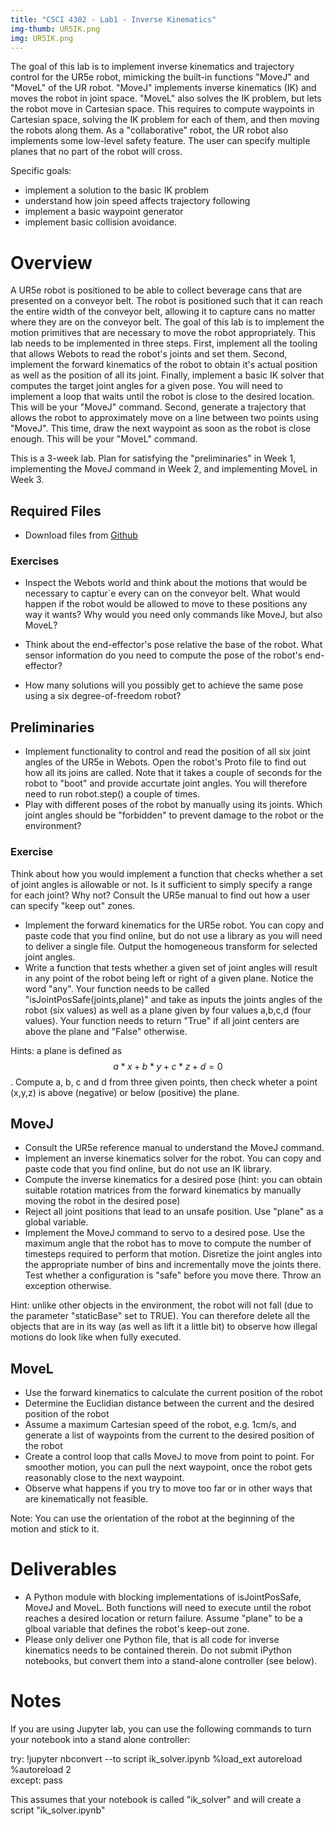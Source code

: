 ```yaml
---
title: "CSCI 4302 - Lab1 - Inverse Kinematics"
img-thumb: UR5IK.png
img: UR5IK.png
---
```


The goal of this lab is to implement inverse kinematics and trajectory control for the UR5e robot, mimicking the built-in functions "MoveJ" and "MoveL" of the UR robot. "MoveJ" implements inverse kinematics (IK) and moves the robot in joint space. 
"MoveL" also solves the IK problem, but lets the robot move in Cartesian space. 
This requires to compute waypoints in Cartesian space, solving the IK problem for each of them, and then moving the robots along them.
As a "collaborative" robot, the UR robot also implements some low-level safety feature. The user can specify multiple planes that no part of the robot will cross.

Specific goals:

- implement a solution to the basic IK problem 
- understand how join speed affects trajectory following
- implement a basic waypoint generator
- implement basic collision avoidance. 

# Overview

A UR5e robot is positioned to be able to collect beverage cans that are presented on a conveyor belt. 
The robot is positioned such that it can reach the entire width of the conveyor belt, allowing it to capture cans no matter where they are on the conveyor belt.
The goal of this lab is to implement the motion primitives that are necessary to move the robot appropriately.
This lab needs to be implemented in three steps. 
First, implement all the tooling that allows Webots to read the robot's joints and set them. 
Second, implement the forward kinematics of the robot to obtain it's actual position as well as the position of all its joint. 
Finally,  implement a basic IK solver that computes the target joint angles for a given pose. You will need to implement a loop that waits until the robot is close to the desired location. 
This will be your "MoveJ" command. 
Second, generate a trajectory that allows the robot to approximately move on a line between two points using "MoveJ".
This time, draw the next waypoint as soon as the robot is close enough. 
This will be your "MoveL" command.

This is a 3-week lab. Plan for satisfying the "preliminaries" in Week 1, implementing the MoveJ command in Week 2, and implementing MoveL in Week 3.

## Required Files

- Download files from [Github](https://github.com/Introduction-to-Autonomous-Robots/labs/tree/main/csci4302manipulation/lab1_inverse_kinematics) 

### Exercises

- Inspect the Webots world and think about the motions that would be necessary to captur`e every can on the conveyor belt. What would happen if the robot would be allowed to move to these positions any way it wants? Why would you need only commands like MoveJ, but also MoveL?

- Think about the end-effector's pose relative the base of the robot. What sensor information do you need to compute the pose of the robot's end-effector?

- How many solutions will you possibly get to achieve the same pose using a six degree-of-freedom robot?


## Preliminaries

- Implement functionality to control and read the position of all six joint angles of the UR5e in Webots. Open the robot's Proto file to find out how all its joins are called. Note that it takes a couple of seconds for the robot to "boot" and provide accurtate joint angles. You will therefore need to run robot.step() a couple of times.
- Play with different poses of the robot by manually using its joints. Which joint angles should be "forbidden" to prevent damage to the robot or the environment?

### Exercise 
Think about how you would implement a function that checks whether a set of joint angles is allowable or not. Is it sufficient to simply specify a range for each joint? Why not? Consult the UR5e manual to find out how a user can specify "keep out" zones.

- Implement the forward kinematics for the UR5e robot. You can copy and paste code that you find online, but do not use a library as you will need to deliver a single file. Output the homogeneous transform for selected joint angles. 
- Write a function that tests whether a given set of joint angles will result in any point of the robot being left or right of a given plane. Notice the word "any".
Your function needs to be called "isJointPosSafe(joints,plane)" and take as inputs the joints angles of the robot (six values) as well as a plane given by four values a,b,c,d (four values).
Your function needs to return "True" if all joint centers are above the plane and "False" otherwise.

Hints: a plane is defined as $$ a*x+b*y+c*z+d=0 $$. 
Compute a, b, c and d from three given points, then check wheter a point (x,y,z) is above (negative) or below (positive) the plane. 

## MoveJ

- Consult the UR5e reference manual to understand the MoveJ command.
- Implement an inverse kinematics solver for the robot. You can copy and paste code that you find online, but do not use an IK library. 
- Compute the inverse kinematics for a desired pose (hint: you can obtain suitable rotation matrices from the forward kinematics by manually moving the robot in the desired pose)
- Reject all joint positions that lead to an unsafe position. Use "plane" as a global variable. 
- Implement the MoveJ command to servo to a desired pose. Use the maximum angle that the robot has to move to compute the number of timesteps required to perform that motion.
Disretize the joint angles into the appropriate number of bins and incrementally move the joints there. Test whether a configuration is "safe" before you move there. Throw an exception otherwise. 

Hint: unlike other objects in the environment, the robot will not fall (due to the parameter "staticBase" set to TRUE). You can therefore delete all the objects that are in its way (as well as lift it a little bit) to observe how illegal motions do look like when fully executed. 

## MoveL

- Use the forward kinematics to calculate the current position of the robot
- Determine the Euclidian distance between the current and the desired position of the robot
- Assume a maximum Cartesian speed of the robot, e.g. 1cm/s, and generate a list of waypoints from the current to the desired position of the robot
- Create a control loop that calls MoveJ to move from point to point. For smoother motion, you can pull the next waypoint, once the robot gets reasonably close to the next waypoint.  
- Observe what happens if you try to move too far or in other ways that are kinematically not feasible.

Note: You can use the orientation of the robot at the beginning of the motion and stick to it.

# Deliverables

- A Python module with blocking implementations of isJointPosSafe, MoveJ and MoveL. 
Both functions will need to execute until the robot reaches a desired location or return failure.
Assume "plane" to be a glboal variable that defines the robot's keep-out zone. 
- Please only deliver one Python file, that is all code for inverse kinematics needs to be contained therein. Do not submit iPython notebooks, but convert them into a stand-alone controller (see below). 


# Notes

If you are using Jupyter lab, you can use the following commands to turn your notebook into a stand alone controller:

try:
    !jupyter nbconvert --to script ik_solver.ipynb
    %load_ext autoreload
    %autoreload 2   
except:
    pass

This assumes that your notebook is called "ik_solver" and will create a script "ik_solver.ipynb"
